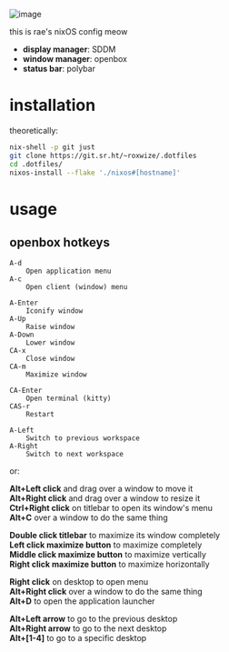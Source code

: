 ![image](https://github.com/user-attachments/assets/f0f66913-2616-4a3c-ac7f-55db6fc27116)

this is rae's nixOS config meow

- **display manager**: SDDM
- **window manager**: openbox
- **status bar**: polybar

# installation

theoretically:

```sh
nix-shell -p git just
git clone https://git.sr.ht/~roxwize/.dotfiles
cd .dotfiles/
nixos-install --flake './nixos#[hostname]'
```

# usage

## openbox hotkeys

```
A-d
    Open application menu
A-c
    Open client (window) menu

A-Enter
    Iconify window
A-Up
    Raise window
A-Down
    Lower window
CA-x
    Close window
CA-m
    Maximize window

CA-Enter
    Open terminal (kitty)
CAS-r
    Restart

A-Left
    Switch to previous workspace
A-Right
    Switch to next workspace
```

or:

**Alt+Left click** and drag over a window to move it<br>
**Alt+Right click** and drag over a window to resize it<br>
**Ctrl+Right click** on titlebar to open its window's menu<br>
**Alt+C** over a window to do the same thing<br>

**Double click titlebar** to maximize its window completely<br>
**Left click maximize button** to maximize completely<br>
**Middle click maximize button** to maximize vertically<br>
**Right click maximize button** to maximize horizontally

**Right click** on desktop to open menu<br>
**Alt+Right click** over a window to do the same thing<br>
**Alt+D** to open the application launcher

**Alt+Left arrow** to go to the previous desktop<br>
**Alt+Right arrow** to go to the next desktop<br>
**Alt+[1-4]** to go to a specific desktop


